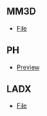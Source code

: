## MM3D
* [File](https://github.com/palimer6/ph-route/blob/main/mm3d/MM3D%20Route.md)
## PH
* [Preview](https://htmlpreview.github.io/?https://github.com/palimer6/ph-route/blob/main/route.html)
## LADX
* [File](https://github.com/palimer6/ph-route/blob/main/ladx/LADX%20Route.md)